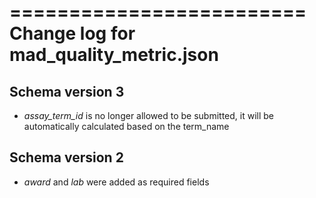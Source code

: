 =========================
Change log for mad_quality_metric.json
=========================

Schema version 3
-----------------

* *assay_term_id* is no longer allowed to be submitted, it will be automatically calculated based on the term_name


Schema version 2
----------------

* *award* and *lab* were added as required fields